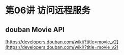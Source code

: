 # 第06讲 访问远程服务

## douban Movie API

[https://developers.douban.com/wiki/?title=movie_v2](https://developers.douban.com/wiki/?title=movie_v2)



